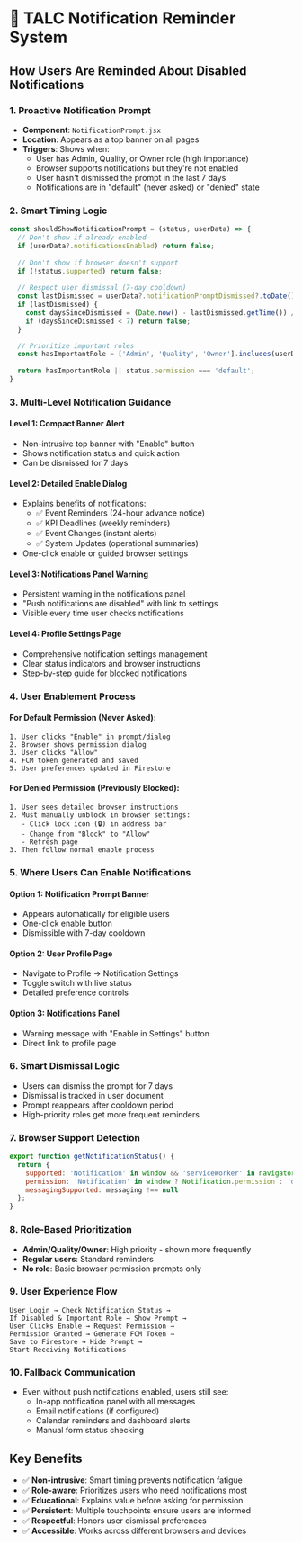 # 🔔 TALC Notification Reminder System

## How Users Are Reminded About Disabled Notifications

### 1. **Proactive Notification Prompt** 
   - **Component**: `NotificationPrompt.jsx`
   - **Location**: Appears as a top banner on all pages
   - **Triggers**: Shows when:
     - User has Admin, Quality, or Owner role (high importance)
     - Browser supports notifications but they're not enabled
     - User hasn't dismissed the prompt in the last 7 days
     - Notifications are in "default" (never asked) or "denied" state

### 2. **Smart Timing Logic**
   ```javascript
   const shouldShowNotificationPrompt = (status, userData) => {
     // Don't show if already enabled
     if (userData?.notificationsEnabled) return false;
     
     // Don't show if browser doesn't support
     if (!status.supported) return false;
     
     // Respect user dismissal (7-day cooldown)
     const lastDismissed = userData?.notificationPromptDismissed?.toDate();
     if (lastDismissed) {
       const daysSinceDismissed = (Date.now() - lastDismissed.getTime()) / (1000 * 60 * 60 * 24);
       if (daysSinceDismissed < 7) return false;
     }

     // Prioritize important roles
     const hasImportantRole = ['Admin', 'Quality', 'Owner'].includes(userData?.role);
     
     return hasImportantRole || status.permission === 'default';
   }
   ```

### 3. **Multi-Level Notification Guidance**

   #### **Level 1: Compact Banner Alert**
   - Non-intrusive top banner with "Enable" button
   - Shows notification status and quick action
   - Can be dismissed for 7 days

   #### **Level 2: Detailed Enable Dialog**
   - Explains benefits of notifications:
     - ✅ Event Reminders (24-hour advance notice)
     - ✅ KPI Deadlines (weekly reminders)
     - ✅ Event Changes (instant alerts)
     - ✅ System Updates (operational summaries)
   - One-click enable or guided browser settings

   #### **Level 3: Notifications Panel Warning**
   - Persistent warning in the notifications panel
   - "Push notifications are disabled" with link to settings
   - Visible every time user checks notifications

   #### **Level 4: Profile Settings Page**
   - Comprehensive notification settings management
   - Clear status indicators and browser instructions
   - Step-by-step guide for blocked notifications

### 4. **User Enablement Process**

   #### **For Default Permission (Never Asked):**
   ```
   1. User clicks "Enable" in prompt/dialog
   2. Browser shows permission dialog
   3. User clicks "Allow"
   4. FCM token generated and saved
   5. User preferences updated in Firestore
   ```

   #### **For Denied Permission (Previously Blocked):**
   ```
   1. User sees detailed browser instructions
   2. Must manually unblock in browser settings:
      - Click lock icon (🔒) in address bar
      - Change from "Block" to "Allow"
      - Refresh page
   3. Then follow normal enable process
   ```

### 5. **Where Users Can Enable Notifications**

   #### **Option 1: Notification Prompt Banner**
   - Appears automatically for eligible users
   - One-click enable button
   - Dismissible with 7-day cooldown

   #### **Option 2: User Profile Page**
   - Navigate to Profile → Notification Settings
   - Toggle switch with live status
   - Detailed preference controls

   #### **Option 3: Notifications Panel**
   - Warning message with "Enable in Settings" button
   - Direct link to profile page

### 6. **Smart Dismissal Logic**
   - Users can dismiss the prompt for 7 days
   - Dismissal is tracked in user document
   - Prompt reappears after cooldown period
   - High-priority roles get more frequent reminders

### 7. **Browser Support Detection**
   ```javascript
   export function getNotificationStatus() {
     return {
       supported: 'Notification' in window && 'serviceWorker' in navigator,
       permission: 'Notification' in window ? Notification.permission : 'default',
       messagingSupported: messaging !== null
     };
   }
   ```

### 8. **Role-Based Prioritization**
   - **Admin/Quality/Owner**: High priority - shown more frequently
   - **Regular users**: Standard reminders
   - **No role**: Basic browser permission prompts only

### 9. **User Experience Flow**
   ```
   User Login → Check Notification Status → 
   If Disabled & Important Role → Show Prompt →
   User Clicks Enable → Request Permission →
   Permission Granted → Generate FCM Token →
   Save to Firestore → Hide Prompt →
   Start Receiving Notifications
   ```

### 10. **Fallback Communication**
   - Even without push notifications enabled, users still see:
     - In-app notification panel with all messages
     - Email notifications (if configured)
     - Calendar reminders and dashboard alerts
     - Manual form status checking

## Key Benefits
- ✅ **Non-intrusive**: Smart timing prevents notification fatigue
- ✅ **Role-aware**: Prioritizes users who need notifications most
- ✅ **Educational**: Explains value before asking for permission
- ✅ **Persistent**: Multiple touchpoints ensure users are informed
- ✅ **Respectful**: Honors user dismissal preferences
- ✅ **Accessible**: Works across different browsers and devices